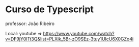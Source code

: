 # Curso de Typescript 
 
 professor: João Ribeiro
 
 Local: youtube => https://www.youtube.com/watch?v=DF9jY0ITt3Q&list=PLXik_5Br-zO9SEz-3tuy1UIcU6X0GZo4i